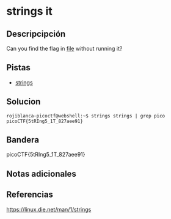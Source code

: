 # strings it
## Descripcipción
Can you find the flag in [file](https://jupiter.challenges.picoctf.org/static/5bd86036f013ac3b9c958499adf3e2e2/strings) without running it?
## Pistas
- [strings](https://linux.die.net/man/1/strings) 
## Solucion
```
rojiblanca-picoctf@webshell:~$ strings strings | grep pico 
picoCTF{5tRIng5_1T_827aee91}
```
## Bandera

picoCTF{5tRIng5_1T_827aee91}
## Notas adicionales
## Referencias
https://linux.die.net/man/1/strings
